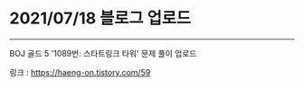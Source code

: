 # 2021/07/18 블로그 업로드
---
BOJ 골드 5 '1089번: 스타트링크 타워' 문제 풀이 업로드

링크 : https://haeng-on.tistory.com/59
